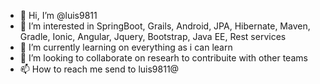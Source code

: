 - 👋 Hi, I’m @luis9811
- 👀 I’m interested in SpringBoot, Grails, Android, JPA, Hibernate, Maven, Gradle, Ionic, Angular, Jquery, Bootstrap, Java EE, Rest services
- 🌱 I’m currently learning on everything as i can learn
- 💞️ I’m looking to collaborate on researh to contribuite with other teams
- 📫 How to reach me send to luis9811@

<!---
luis9811/luis9811 is a ✨ special ✨ repository because its `README.md` (this file) appears on your GitHub profile.
You can click the Preview link to take a look at your changes.
--->
